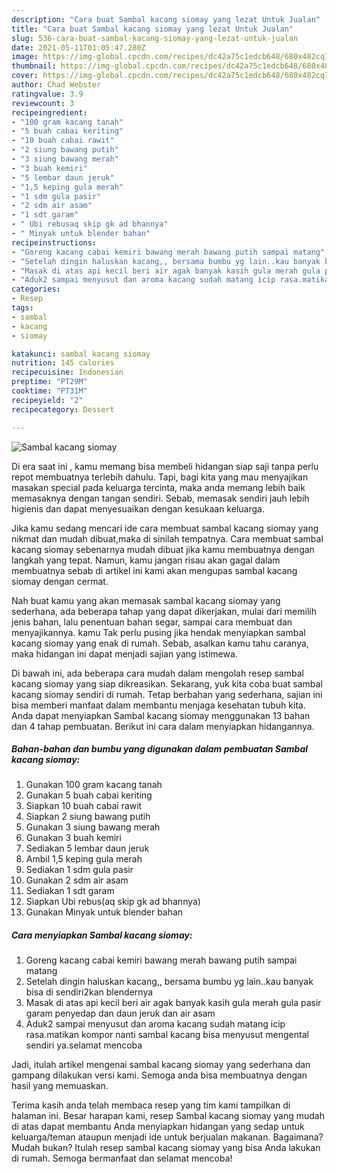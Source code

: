 ```yaml
---
description: "Cara buat Sambal kacang siomay yang lezat Untuk Jualan"
title: "Cara buat Sambal kacang siomay yang lezat Untuk Jualan"
slug: 536-cara-buat-sambal-kacang-siomay-yang-lezat-untuk-jualan
date: 2021-05-11T01:05:47.280Z
image: https://img-global.cpcdn.com/recipes/dc42a75c1edcb648/680x482cq70/sambal-kacang-siomay-foto-resep-utama.jpg
thumbnail: https://img-global.cpcdn.com/recipes/dc42a75c1edcb648/680x482cq70/sambal-kacang-siomay-foto-resep-utama.jpg
cover: https://img-global.cpcdn.com/recipes/dc42a75c1edcb648/680x482cq70/sambal-kacang-siomay-foto-resep-utama.jpg
author: Chad Webster
ratingvalue: 3.9
reviewcount: 3
recipeingredient:
- "100 gram kacang tanah"
- "5 buah cabai keriting"
- "10 buah cabai rawit"
- "2 siung bawang putih"
- "3 siung bawang merah"
- "3 buah kemiri"
- "5 lembar daun jeruk"
- "1,5 keping gula merah"
- "1 sdm gula pasir"
- "2 sdm air asam"
- "1 sdt garam"
- " Ubi rebusaq skip gk ad bhannya"
- " Minyak untuk blender bahan"
recipeinstructions:
- "Goreng kacang cabai kemiri bawang merah bawang putih sampai matang"
- "Setelah dingin haluskan kacang,, bersama bumbu yg lain..kau banyak bisa di sendiri2kan blendernya"
- "Masak di atas api kecil beri air agak banyak kasih gula merah gula pasir garam penyedap dan daun jeruk dan air asam"
- "Aduk2 sampai menyusut dan aroma kacang sudah matang icip rasa.matikan kompor nanti sambal kacang bisa menyusut mengental sendiri ya.selamat mencoba"
categories:
- Resep
tags:
- sambal
- kacang
- siomay

katakunci: sambal kacang siomay 
nutrition: 145 calories
recipecuisine: Indonesian
preptime: "PT29M"
cooktime: "PT31M"
recipeyield: "2"
recipecategory: Dessert

---
```



![Sambal kacang siomay](https://img-global.cpcdn.com/recipes/dc42a75c1edcb648/680x482cq70/sambal-kacang-siomay-foto-resep-utama.jpg)

Di era  saat ini , kamu memang bisa membeli hidangan siap saji tanpa perlu repot membuatnya terlebih dahulu. Tapi, bagi kita yang mau menyajikan masakan special pada keluarga tercinta, maka anda memang lebih baik memasaknya dengan tangan sendiri. Sebab, memasak sendiri jauh lebih higienis dan dapat menyesuaikan dengan kesukaan keluarga.

Jika kamu sedang mencari ide cara membuat sambal kacang siomay yang nikmat dan mudah dibuat,maka di sinilah tempatnya. Cara membuat sambal kacang siomay  sebenarnya mudah dibuat jika kamu membuatnya dengan langkah yang tepat. Namun, kamu jangan risau akan gagal dalam membuatnya 
sebab di artikel ini kami akan mengupas sambal kacang siomay dengan cermat.  



Nah buat kamu yang akan memasak sambal kacang siomay yang sederhana, ada beberapa tahap yang dapat dikerjakan, mulai dari memilih jenis bahan, lalu penentuan bahan segar, sampai cara membuat dan menyajikannya. kamu Tak perlu pusing jika hendak menyiapkan sambal kacang siomay yang enak di rumah. Sebab, asalkan kamu  tahu caranya, maka hidangan ini dapat menjadi sajian yang istimewa.

Di bawah ini, ada beberapa cara mudah dalam mengolah resep sambal kacang siomay yang siap dikreasikan. Sekarang, yuk kita coba buat sambal kacang siomay sendiri di rumah. Tetap berbahan yang sederhana, sajian ini bisa memberi manfaat dalam membantu menjaga kesehatan tubuh kita. Anda dapat menyiapkan Sambal kacang siomay menggunakan 13 bahan dan 4 tahap pembuatan. Berikut ini cara dalam menyiapkan hidangannya.

<!--inarticleads1-->

##### Bahan-bahan dan bumbu yang digunakan dalam pembuatan Sambal kacang siomay:

1. Gunakan 100 gram kacang tanah
1. Gunakan 5 buah cabai keriting
1. Siapkan 10 buah cabai rawit
1. Siapkan 2 siung bawang putih
1. Gunakan 3 siung bawang merah
1. Gunakan 3 buah kemiri
1. Sediakan 5 lembar daun jeruk
1. Ambil 1,5 keping gula merah
1. Sediakan 1 sdm gula pasir
1. Gunakan 2 sdm air asam
1. Sediakan 1 sdt garam
1. Siapkan  Ubi rebus(aq skip gk ad bhannya)
1. Gunakan  Minyak untuk blender bahan




<!--inarticleads2-->

##### Cara menyiapkan Sambal kacang siomay:

1. Goreng kacang cabai kemiri bawang merah bawang putih sampai matang
1. Setelah dingin haluskan kacang,, bersama bumbu yg lain..kau banyak bisa di sendiri2kan blendernya
1. Masak di atas api kecil beri air agak banyak kasih gula merah gula pasir garam penyedap dan daun jeruk dan air asam
1. Aduk2 sampai menyusut dan aroma kacang sudah matang icip rasa.matikan kompor nanti sambal kacang bisa menyusut mengental sendiri ya.selamat mencoba




Jadi, itulah artikel mengenai  sambal kacang siomay  yang sederhana dan gampang dilakukan versi kami. Semoga anda bisa membuatnya dengan hasil yang memuaskan. 

Terima kasih anda telah membaca resep yang tim kami tampilkan di halaman ini. Besar harapan kami, resep  Sambal kacang siomay yang mudah di atas dapat membantu Anda menyiapkan hidangan yang sedap untuk keluarga/teman ataupun menjadi ide untuk berjualan makanan. Bagaimana? Mudah bukan? Itulah resep sambal kacang siomay yang bisa Anda lakukan di rumah. Semoga bermanfaat dan selamat mencoba!

